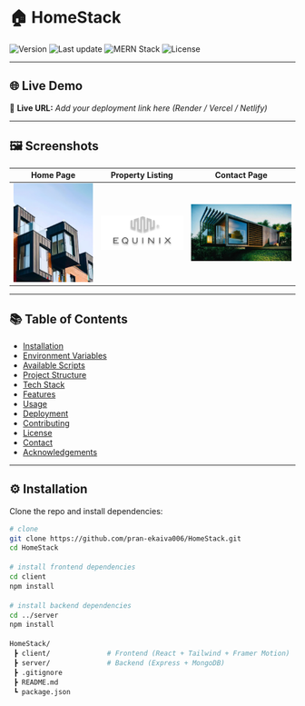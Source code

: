 # 🏠 HomeStack

![Version](https://img.shields.io/badge/version-1.0.0-blue.svg)
![Last update](https://img.shields.io/badge/last%20updated-2025--10--15-brightgreen.svg)
![MERN Stack](https://img.shields.io/badge/Built%20With-MERN%20Stack-orange.svg)
![License](https://img.shields.io/badge/license-MIT-lightgrey.svg)

---

## 🌐 Live Demo

🚀 **Live URL:** _Add your deployment link here (Render / Vercel / Netlify)_

---

## 🖼️ Screenshots

| Home Page | Property Listing | Contact Page |
|------------|------------------|---------------|
| ![hero-image.png](./client/public/hero-image.png) | ![equinix.png](./client/public/equinix.png) | ![contact.jpg](./client/public/contact.jpg) |

---

## 📚 Table of Contents

- [Installation](#installation)
- [Environment Variables](#environment-variables)
- [Available Scripts](#available-scripts)
- [Project Structure](#project-structure)
- [Tech Stack](#tech-stack)
- [Features](#features)
- [Usage](#usage)
- [Deployment](#deployment)
- [Contributing](#contributing)
- [License](#license)
- [Contact](#contact)
- [Acknowledgements](#acknowledgements)

---

## ⚙️ Installation

Clone the repo and install dependencies:

```bash
# clone
git clone https://github.com/pran-ekaiva006/HomeStack.git
cd HomeStack

# install frontend dependencies
cd client
npm install

# install backend dependencies
cd ../server
npm install

HomeStack/
 ┣ client/              # Frontend (React + Tailwind + Framer Motion)
 ┣ server/              # Backend (Express + MongoDB)
 ┣ .gitignore
 ┣ README.md
 ┗ package.json
